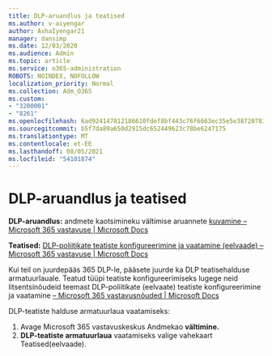 ```yaml
---
title: DLP-aruandlus ja teatised
ms.author: v-aiyengar
author: AshaIyengar21
manager: dansimp
ms.date: 12/03/2020
ms.audience: Admin
ms.topic: article
ms.service: o365-administration
ROBOTS: NOINDEX, NOFOLLOW
localization_priority: Normal
ms.collection: Adm_O365
ms.custom:
- "3200001"
- "8261"
ms.openlocfilehash: 6ad924147812186610fdef8bf443c76f6663ec35e5e38720783fd4b0369bc579
ms.sourcegitcommit: b5f7da89a650d2915dc652449623c78be6247175
ms.translationtype: MT
ms.contentlocale: et-EE
ms.lasthandoff: 08/05/2021
ms.locfileid: "54101874"
---
```

# <a name="dlp-reporting-and-alerts"></a>DLP-aruandlus ja teatised

**DLP-aruandlus:** andmete kaotsimineku vältimise aruannete [kuvamine – Microsoft 365 vastavuse | Microsoft Docs](https://docs.microsoft.com/microsoft-365/compliance/view-the-dlp-reports?view=o365-worldwide&preserve-view=true)

**Teatised:** [DLP-poliitikate teatiste konfigureerimine ja vaatamine (eelvaade) – Microsoft 365 vastavuse | Microsoft Docs](https://docs.microsoft.com/microsoft-365/compliance/dlp-configure-view-alerts-policies?view=o365-worldwide&preserve-view=true)

 Kui teil on juurdepääs 365 DLP-le, pääsete juurde ka DLP teatisehalduse armatuurlauale.  Teatud tüüpi teatiste konfigureerimiseks lugege neid litsentsinõudeid teemast DLP-poliitikate (eelvaate) teatiste konfigureerimine ja vaatamine [– Microsoft 365 vastavusnõuded | Microsoft Docs](https://docs.microsoft.com/microsoft-365/compliance/dlp-configure-view-alerts-policies?view=o365-worldwide#licensing-for-alert-configuration-options&preserve-view=true)

DLP-teatiste halduse armatuurlaua vaatamiseks:

1. Avage Microsoft 365 vastavuskeskus Andmekao **vältimine.**
1. **DLP-teatiste armatuurlaua** vaatamiseks valige vahekaart Teatised(eelvaade).